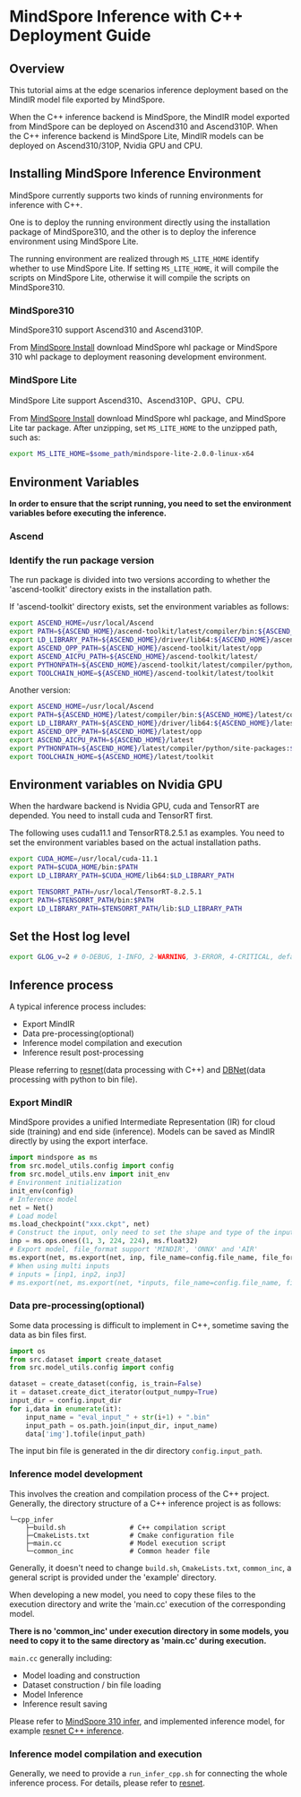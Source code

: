 # MindSpore Inference with C++ Deployment Guide

## Overview

This tutorial aims at the edge scenarios inference deployment based on the MindIR model file exported by MindSpore.

When the C++ inference backend is MindSpore, the MindIR model exported from MindSpore can be deployed on Ascend310 and Ascend310P.
When the C++ inference backend is MindSpore Lite, MindIR models can be deployed on Ascend310/310P, Nvidia GPU and CPU.

## Installing MindSpore Inference Environment

MindSpore currently supports two kinds of running environments for inference with C++.

One is to deploy the running environment directly using the installation package of MindSpore310,
and the other is to deploy the inference environment using MindSpore Lite.

The running environment are realized through `MS_LITE_HOME` identify whether to use MindSpore Lite. If setting `MS_LITE_HOME`, it will compile the scripts on MindSpore Lite, otherwise it will compile the scripts on MindSpore310.

### MindSpore310

MindSpore310 support Ascend310 and Ascend310P.

From [MindSpore Install](https://mindspore.cn/versions) download MindSpore whl package or MindSpore 310 whl package to deployment reasoning development environment.

### MindSpore Lite

MindSpore Lite support Ascend310、Ascend310P、GPU、CPU.

From [MindSpore Install](https://mindspore.cn/versions) download MindSpore whl package, and MindSpore Lite tar package. After unzipping, set `MS_LITE_HOME` to the unzipped path, such as:

```bash
export MS_LITE_HOME=$some_path/mindspore-lite-2.0.0-linux-x64
```

## Environment Variables

**In order to ensure that the script running, you need to set the environment variables before executing the inference.**

### Ascend

### Identify the run package version

The run package is divided into two versions according to whether the 'ascend-toolkit' directory exists in the installation path.

If 'ascend-toolkit' directory exists, set the environment variables as follows:

```bash
export ASCEND_HOME=/usr/local/Ascend
export PATH=${ASCEND_HOME}/ascend-toolkit/latest/compiler/bin:${ASCEND_HOME}/ascend-toolkit/latest/compiler/ccec_compiler/bin/:${PATH}
export LD_LIBRARY_PATH=${ASCEND_HOME}/driver/lib64:${ASCEND_HOME}/ascend-toolkit/latest/lib64:${LD_LIBRARY_PATH}
export ASCEND_OPP_PATH=${ASCEND_HOME}/ascend-toolkit/latest/opp
export ASCEND_AICPU_PATH=${ASCEND_HOME}/ascend-toolkit/latest/
export PYTHONPATH=${ASCEND_HOME}/ascend-toolkit/latest/compiler/python/site-packages:${PYTHONPATH}
export TOOLCHAIN_HOME=${ASCEND_HOME}/ascend-toolkit/latest/toolkit
```

Another version:

```bash
export ASCEND_HOME=/usr/local/Ascend
export PATH=${ASCEND_HOME}/latest/compiler/bin:${ASCEND_HOME}/latest/compiler/ccec_compiler/bin:${PATH}
export LD_LIBRARY_PATH=${ASCEND_HOME}/driver/lib64:${ASCEND_HOME}/latest/lib64:${LD_LIBRARY_PATH}
export ASCEND_OPP_PATH=${ASCEND_HOME}/latest/opp
export ASCEND_AICPU_PATH=${ASCEND_HOME}/latest
export PYTHONPATH=${ASCEND_HOME}/latest/compiler/python/site-packages:${PYTHONPATH}
export TOOLCHAIN_HOME=${ASCEND_HOME}/latest/toolkit
```

## Environment variables on Nvidia GPU

When the hardware backend is Nvidia GPU, cuda and TensorRT are depended. You need to install cuda and TensorRT first.

The following uses cuda11.1 and TensorRT8.2.5.1 as examples. You need to set the environment variables based on the actual installation paths.

```bash
export CUDA_HOME=/usr/local/cuda-11.1
export PATH=$CUDA_HOME/bin:$PATH
export LD_LIBRARY_PATH=$CUDA_HOME/lib64:$LD_LIBRARY_PATH

export TENSORRT_PATH=/usr/local/TensorRT-8.2.5.1
export PATH=$TENSORRT_PATH/bin:$PATH
export LD_LIBRARY_PATH=$TENSORRT_PATH/lib:$LD_LIBRARY_PATH
```

## Set the Host log level

```bash
export GLOG_v=2 # 0-DEBUG, 1-INFO, 2-WARNING, 3-ERROR, 4-CRITICAL, default level is WARNING.
```

## Inference process

A typical inference process includes:

- Export MindIR
- Data pre-processing(optional)
- Inference model compilation and execution
- Inference result post-processing

Please referring to [resnet](https://gitee.com/mindspore/models/tree/r2.0/official/cv/ResNet#%E6%8E%A8%E7%90%86%E8%BF%87%E7%A8%8B)(data processing with C++) and [DBNet](https://gitee.com/mindspore/models/tree/r2.0/official/cv/DBNet#%E7%A6%BB%E7%BA%BF%E6%8E%A8%E7%90%86)(data processing with python to bin file).

### Export MindIR

MindSpore provides a unified Intermediate Representation (IR) for cloud side (training) and end side (inference). Models can be saved as MindIR directly by using the export interface.

```python
import mindspore as ms
from src.model_utils.config import config
from src.model_utils.env import init_env
# Environment initialization
init_env(config)
# Inference model
net = Net()
# Load model
ms.load_checkpoint("xxx.ckpt", net)
# Construct the input, only need to set the shape and type of the input
inp = ms.ops.ones((1, 3, 224, 224), ms.float32)
# Export model, file_format support 'MINDIR', 'ONNX' and 'AIR'
ms.export(net, ms.export(net, inp, file_name=config.file_name, file_format=config.file_format))
# When using multi inputs
# inputs = [inp1, inp2, inp3]
# ms.export(net, ms.export(net, *inputs, file_name=config.file_name, file_format=config.file_format))
```

### Data pre-processing(optional)

Some data processing is difficult to implement in C++, sometime saving the data as bin files first.

```python
import os
from src.dataset import create_dataset
from src.model_utils.config import config

dataset = create_dataset(config, is_train=False)
it = dataset.create_dict_iterator(output_numpy=True)
input_dir = config.input_dir
for i,data in enumerate(it):
    input_name = "eval_input_" + str(i+1) + ".bin"
    input_path = os.path.join(input_dir, input_name)
    data['img'].tofile(input_path)
```

The input bin file is generated in the dir directory `config.input_path`.

### Inference model development

This involves the creation and compilation process of the C++ project. Generally, the directory structure of a C++ inference project is as follows:

```text
└─cpp_infer
    ├─build.sh                # C++ compilation script
    ├─CmakeLists.txt          # Cmake configuration file
    ├─main.cc                 # Model execution script
    └─common_inc              # Common header file
```

Generally, it doesn't need to change `build.sh`, `CmakeLists.txt`, `common_inc`, a general script is provided under the 'example' directory.

When developing a new model, you need to copy these files to the execution directory and write the 'main.cc' execution of the corresponding model.

**There is no 'common_inc' under execution directory in some models, you need to copy it to the same directory as 'main.cc' during execution.**

`main.cc` generally including:

- Model loading and construction
- Dataset construction / bin file loading
- Model Inference
- Inference result saving

Please refer to [MindSpore 310 infer](https://www.mindspore.cn/tutorials/experts/en/r1.9/infer/ascend_310_mindir.html), and implemented inference model, for example [resnet C++ inference](https://gitee.com/mindspore/models/blob/master/official/cv/ResNet/cpp_infer/src/main.cc).

### Inference model compilation and execution

Generally, we need to provide a `run_infer_cpp.sh` for connecting the whole inference process. For details, please refer to [resnet](https://gitee.com/mindspore/models/blob/master/official/cv/ResNet/scripts/run_infer_cpp.sh).
